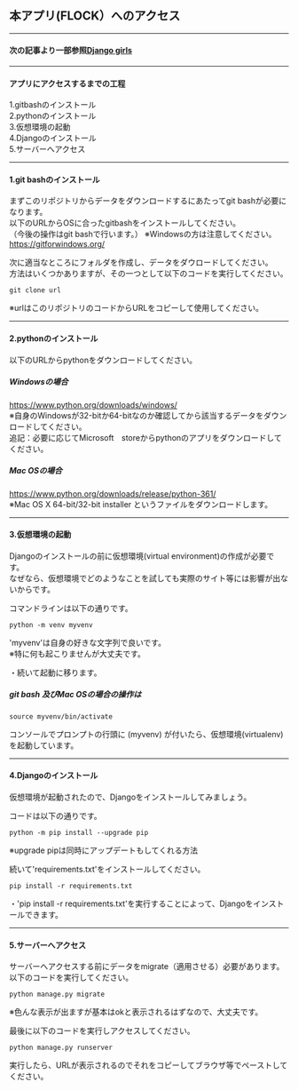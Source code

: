 ## 本アプリ(FLOCK）へのアクセス  
***  
#### 次の記事より一部参照[Django girls](https://tutorial.djangogirls.org/ja/installation/)  
***  

#### アプリにアクセスするまでの工程  
1.gitbashのインストール  
2.pythonのインストール  
3.仮想環境の起動  
4.Djangoのインストール  
5.サーバーへアクセス  
***

#### 1.git bashのインストール  

まずこのリポジトリからデータをダウンロードするにあたってgit bashが必要になります。  
以下のURLからOSに合ったgitbashをインストールしてください。  
（今後の操作はgit bashで行います。） ※Windowsの方は注意してください。 
https://gitforwindows.org/  

次に適当なところにフォルダを作成し、データをダウロードしてください。  
方法はいくつかありますが、その一つとして以下のコードを実行してください。  
```
git clone url
```  
※urlはこのリポジトリのコードからURLをコピーして使用してください。  
***  

#### 2.pythonのインストール  

以下のURLからpythonをダウンロードしてください。  
##### Windowsの場合  
https://www.python.org/downloads/windows/  
※自身のWindowsが32-bitか64-bitなのか確認してから該当するデータをダウンロードしてください。  
追記：必要に応じてMicrosoft　storeからpythonのアプリをダウンロードしてください。  

##### Mac OSの場合  
https://www.python.org/downloads/release/python-361/  
※Mac OS X 64-bit/32-bit installer というファイルをダウンロードします。  
***

#### 3.仮想環境の起動  

Djangoのインストールの前に仮想環境(virtual environment)の作成が必要です。  
なぜなら、仮想環境でどのようなことを試しても実際のサイト等には影響が出ないからです。  

コマンドラインは以下の通りです。  
```
python -m venv myvenv
```  
'myvenv'は自身の好きな文字列で良いです。  
※特に何も起こりませんが大丈夫です。  

・続いて起動に移ります。  

##### git bash 及びMac OSの場合の操作は
```
source myvenv/bin/activate
```
コンソールでプロンプトの行頭に (myvenv) が付いたら、仮想環境(virtualenv) を起動しています。  
***
#### 4.Djangoのインストール  
仮想環境が起動されたので、Djangoをインストールしてみましょう。  

コードは以下の通りです。  
```
python -m pip install --upgrade pip
```  
※upgrade pipは同時にアップデートもしてくれる方法

続いて'requirements.txt'をインストールしてください。  
```
pip install -r requirements.txt
```  
・'pip install -r requirements.txt'を実行することによって、Djangoをインストールできます。  
***
#### 5.サーバーへアクセス  

サーバーへアクセスする前にデータをmigrate（適用させる）必要があります。  
以下のコードを実行してください。  
```
python manage.py migrate
```
※色んな表示が出ますが基本はokと表示されるはずなので、大丈夫です。  

最後に以下のコードを実行しアクセスしてください。  

```
python manage.py runserver
```
実行したら、URLが表示されるのでそれをコピーしてブラウザ等でペーストしてください。    

